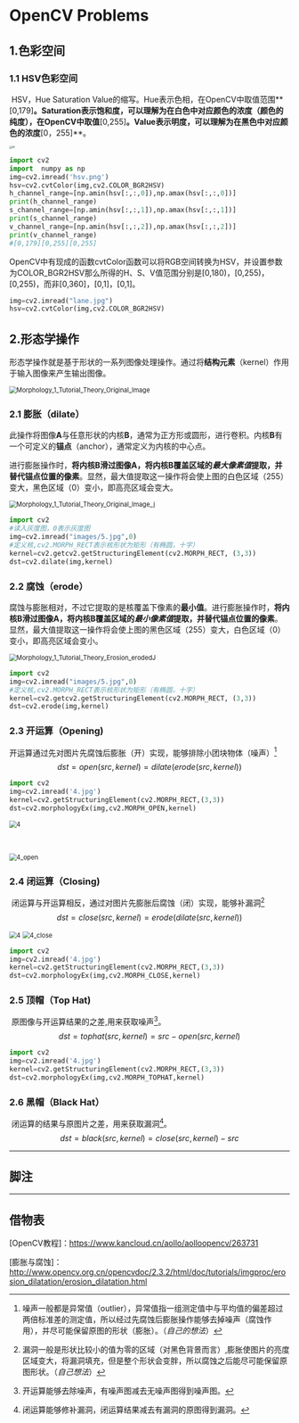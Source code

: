 #  OpenCV Problems

## 1.色彩空间

### 1.1 HSV色彩空间

​		HSV，Hue Saturation Value的缩写。Hue表示色相，在OpenCV中取值范围**[0,179]**。Saturation表示饱和度，可以理解为在白色中对应颜色的浓度（颜色的纯度），在OpenCV中取值**[0,255]**。Value表示明度，可以理解为在黑色中对应颜色的浓度**[0，255]**。

<img src="C:\Users\Administrator\Desktop\Project：777\CODE\python\Opencv\hsv.png" alt="50" style="zoom:30%;" />

```python
import cv2
import  numpy as np
img=cv2.imread('hsv.png')
hsv=cv2.cvtColor(img,cv2.COLOR_BGR2HSV)
h_channel_range=[np.amin(hsv[:,:,0]),np.amax(hsv[:,:,0])]
print(h_channel_range)
s_channel_range=[np.amin(hsv[:,:,1]),np.amax(hsv[:,:,1])]
print(s_channel_range)
v_channel_range=[np.amin(hsv[:,:,2]),np.amax(hsv[:,:,2])]
print(v_channel_range)
#[0,179][0,255][0,255]
```

​		OpenCV中有现成的函数cvtColor函数可以将RGB空间转换为HSV，并设置参数为COLOR_BGR2HSV那么所得的H、S、V值范围分别是[0,180)，[0,255)，[0,255)，而非[0,360]，[0,1]，[0,1]。

```python
img=cv2.imread("lane.jpg")
hsv=cv2.cvtColor(img,cv2.COLOR_BGR2HSV)
```



## 2.形态学操作

​		形态学操作就是基于形状的一系列图像处理操作。通过将**结构元素**（kernel）作用于输入图像来产生输出图像。

<img src="C:\Users\Administrator\Desktop\Project：777\CODE\python\Note\src\Morphology_1_Tutorial_Theory_Original_Image.png" alt="Morphology_1_Tutorial_Theory_Original_Image" style="zoom:80%;" />

### 2.1 膨胀（dilate）

​		此操作将图像**A**与任意形状的内核**B**，通常为正方形或圆形，进行卷积。内核**B**有一个可定义的**锚点**（anchor），通常定义为内核的中心点。

​		进行膨胀操作时，**将内核B滑过图像A，将内核B覆盖区域的*最大像素值*提取，并替代锚点位置的像素**。显然，最大值提取这一操作将会使上图的白色区域（255）变大，黑色区域（0）变小，即高亮区域会变大。

<img src="C:\Users\Administrator\Desktop\Project：777\CODE\python\Note\src\Morphology_1_Tutorial_Theory_Original_Image_j.png" alt="Morphology_1_Tutorial_Theory_Original_Image_j" style="zoom:80%;" />

```python
import cv2
#读入灰度图，0表示灰度图
img=cv2.imread("images/5.jpg",0)
#定义核,cv2.MORPH_RECT表示核形状为矩形（有椭圆，十字）
kernel=cv2.getcv2.getStructuringElement(cv2.MORPH_RECT, (3,3))
dst=cv2.dilate(img,kernel)
```



### 2.2 腐蚀（erode）

​		腐蚀与膨胀相对，不过它提取的是核覆盖下像素的**最小值**。进行膨胀操作时，**将内核B滑过图像A，将内核B覆盖区域的*最小像素值*提取，并替代锚点位置的像素**。显然，最大值提取这一操作将会使上图的黑色区域（255）变大，白色区域（0）变小，即高亮区域会变小。

<img src="C:\Users\Administrator\Desktop\Project：777\CODE\python\Note\src\Morphology_1_Tutorial_Theory_Erosion_erodedJ.png" alt="Morphology_1_Tutorial_Theory_Erosion_erodedJ" style="zoom:80%;" />

```python
import cv2
img=cv2.imread("images/5.jpg",0)
#定义核,cv2.MORPH_RECT表示核形状为矩形（有椭圆，十字）
kernel=cv2.getcv2.getStructuringElement(cv2.MORPH_RECT, (3,3))
dst=cv2.erode(img,kernel)
```

### 2.3 开运算（Opening)

​		开运算通过先对图片先腐蚀后膨胀（开）实现，能够排除小团块物体（噪声）[^1]
$$
dst=open(src,kernel)=dilate(erode(src,kernel))
$$

```python
import cv2
img=cv2.imread('4.jpg')
kernel=cv2.getStructuringElement(cv2.MORPH_RECT,(3,3))
dst=cv2.morphologyEx(img,cv2.MORPH_OPEN,kernel)
```

<img src="C:\Users\Administrator\Desktop\Project：777\CODE\python\Opencv\images\4.jpg" alt="4" style="zoom:80%;" />

​    

<img src="C:\Users\Administrator\Desktop\Project：777\CODE\python\Note\src\4_open.jpg" alt="4_open" style="zoom:80%;" />



### 2.4 闭运算（Closing)

​		闭运算与开运算相反，通过对图片先膨胀后腐蚀（闭）实现，能够补漏洞[^2]
$$
dst=close(src,kernel)=erode(dilate(src,kernel))
$$


<img src="C:\Users\Administrator\Desktop\Project：777\CODE\python\Opencv\images\4.jpg" alt="4" style="zoom:80%;" />

<img src="C:\Users\Administrator\Desktop\Project：777\CODE\python\Note\src\4_close.jpg" alt="4_close" style="zoom:80%;" />

```python 
import cv2
img=cv2.imread('4.jpg')
kernel=cv2.getStructuringElement(cv2.MORPH_RECT,(3,3))
dst=cv2.morphologyEx(img,cv2.MORPH_CLOSE,kernel)
```

### 2.5 顶帽（Top Hat)

​		原图像与开运算结果的之差,用来获取噪声[^3]。
$$
dst=tophat(src,kernel)=src-open(src,kernel)
$$

```python
import cv2
img=cv2.imread('4.jpg')
kernel=cv2.getStructuringElement(cv2.MORPH_RECT,(3,3))
dst=cv2.morphologyEx(img,cv2.MORPH_TOPHAT,kernel)
```

### 2.6 黑帽（Black Hat）

​		闭运算的结果与原图片之差，用来获取漏洞[^4]。
$$
dst=black(src,kernel)=close(src,kernel)-src
$$




------

## 																		脚注

[^1]: 噪声一般都是异常值（outlier），异常值指一组测定值中与平均值的偏差超过两倍标准差的测定值，所以经过先腐蚀后膨胀操作能够去掉噪声（腐蚀作用），并尽可能保留原图的形状（膨胀）。（*自己的想法*）
[^2]: 漏洞一般是形状比较小的值为零的区域（对黑色背景而言）,膨胀使图片的亮度区域变大，将漏洞填充，但是整个形状会变胖，所以腐蚀之后能尽可能保留原图形状。（*自己想法*）
[^3]: 开运算能够去除噪声，有噪声图减去无噪声图得到噪声图。
[^4]: 闭运算能够修补漏洞，闭运算结果减去有漏洞的原图得到漏洞。







------

## 																	  借物表

[OpenCV教程]：https://www.kancloud.cn/aollo/aolloopencv/263731

[膨胀与腐蚀]：http://www.opencv.org.cn/opencvdoc/2.3.2/html/doc/tutorials/imgproc/erosion_dilatation/erosion_dilatation.html